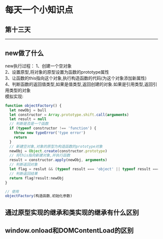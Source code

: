 # 每天一个小知识点
## 第十三天 
---
## new做了什么 
new执行过程：
1、创建一个空对象  
2、设置原型,将对象的原型设置为函数的prototype属性  
3、让函数的this指向这个对象,执行构造函数的代码(为这个对象添加新属性)  
4、判断函数的返回值类型,如果是值类型,返回创建的对象.如果是引用类型,返回引用类型的对象  
模拟实现:  
```js
function objectFactory() {
  let newObj = bull
  let constructor = Array.prototype.shift.call(arguments)
  let result = null
  // 判断是否是一个函数
  if (typeof constructor !== 'function') {
    throw new typeError('type error')
    return
  }
  // 新建空对象,对象的原型为构造函数的prototype对象
  newObj = Object.create(constructor.prototype)
  // 将this指向新建对象,并执行函数
  result = constructor.apply(newObj, arguments)
  // 判断返回对象
  let flag = reslut && (typeof result === 'object' || typeof result === 'function')
  // 判断返回结果
  return flag?result:newObj
}

// 使用
objectFactory(构造函数,初始化参数)
```
## 通过原型实现的继承和类实现的继承有什么区别

## window.onload和DOMContentLoad的区别